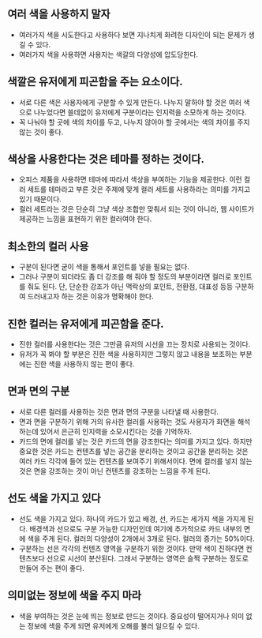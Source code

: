 ## 여러 색을 사용하지 말자
- 여러가지 색을 시도한다고 사용하다 보면 지나치게 화려한 디자인이 되는 문제가 생길 수 있다.
- 여러가지 색을 사용하면 사용자는 색갈의 다양성에 압도당한다.

## 색깔은 유저에게 피곤함을 주는 요소이다.
- 서로 다른 색은 사용자에게 구분할 수 있게 만든다. 나누지 말하야 할 것은 여러 색으로 나누었다면 쓸데없이 유저에게 구분이라는 인지력을 소모하게 하는 것이다.
- 꼭 나눠야 할 곳에 색의 차이를 두고, 나누지 않아야 할 곳에서는 색의 차이를 주지 않는 것이 좋다.

## 색상을 사용한다는 것은 테마를 정하는 것이다.
- 오피스 제품을 사용하면 테마에 따라서 색상을 부여하는 기능을 제공한다. 이런 컬러 세트를 테마라고 부른 것은 주제에 맞게 컬러 세트를 사용하라는 의미를 가지고 있기 때문이다.
- 컬러 세트라는 것은 단순히 그냥 색상 조합만 맞춰서 되는 것이 아니라, 웹 사이트가 제공하는 느낌을 표현하기 위한 컬러여야 한다.

## 최소한의 컬러 사용
- 구분이 된다면 굳이 색을 통해서 포인트를 넣을 필요는 없다.
- 그러나 구분이 되더라도 좀 더 강조를 해 줘야 할 정도의 부분이라면 컬러로 포인트를 줘도 된다. 단, 단순한 강조가 아닌 맥락상의 포인트, 전환점, 대표성 등등 구분하여 드러내고자 하는 것은 이유가 명확해야 한다.

## 진한 컬러는 유저에게 피곤함을 준다.
- 진한 컬러를 사용한다는 것은 그만큼 유저의 시선을 끄는 장치로 사용되는 것이다.
- 유저가 꼭 봐야 할 부분은 진한 색을 사용하지만 그렇지 않고 내용을 보조하는 부분에는 진한 색을 사용하지 않는 편이 좋다.

## 면과 면의 구분
- 서로 다른 컬러를 사용하는 것은 면과 면의 구분을 나타낼 때 사용한다.
- 면과 면을 구분하기 위해 거의 유사한 컬러를 사용하는 것도 사용자가 화면을 해석하는데 있어서 은근히 인지력을 소모시킨다는 것을 기억하자.
- 카드의 면에 컬러를 넣는 것은 카드의 면을 강조한다는 의미를 가지고 있다. 하지만 중요한 것은 카드는 컨텐츠를 넣는 공간을 분리하는 것이고 공간을 분리하는 것은 여러 카드 각각에 들어 있는 컨텐츠를 보여주기 위해서이다. 면에 컬러를 넣지 않는 것은 면을 강조하는 것이 아닌 컨텐츠를 강조하는 느낌을 주게 된다.

## 선도 색을 가지고 있다
- 선도 색을 가지고 있다. 하나의 카드가 있고 배경, 선, 카드는 세가지 색을 가지게 된다. 배경색과 선으로도 구분 가능한 디자인인데 여기에 추가적으로 카드 내부의 면에 색을 주게 된다. 컬러의 다양성이 2개에서 3개로 된다. 컬러의 증가는 50%이다.
- 구분하는 선은 각각의 컨텐츠 영역을 구분하기 위한 것이다. 만약 색이 진하다면 컨텐츠보다 선으로 시선이 분산된다. 그래서 구분하는 영역은 슬쩍 구분하는 정도로 만들어 주는 편이 좋다.

## 의미없는 정보에 색을 주지 마라
- 색을 부여하는 것은 눈에 띄는 정보로 만드는 것이다. 중요성이 떨어지거나 의미 없는 정보에 색을 주게 되면 유저에게 오해를 불러 일으킬 수 있다.
